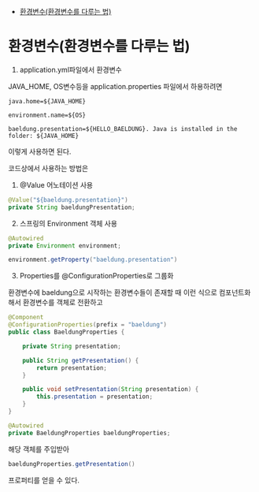 - [환경변수(환경변수를 다루는 법)](#환경변수환경변수를-다루는-법)



# 환경변수(환경변수를 다루는 법)

1. application.yml파일에서 환경변수

JAVA_HOME, OS변수등을 application.properties 파일에서 하용하려면 
```
java.home=${JAVA_HOME}

environment.name=${OS}

baeldung.presentation=${HELLO_BAELDUNG}. Java is installed in the folder: ${JAVA_HOME}
```
이렇게 사용하면 된다.


코드상에서 사용하는 방법은
1. @Value 어노테이션 사용

```java
@Value("${baeldung.presentation}")
private String baeldungPresentation;
```

2. 스프링의 Environment 객체 사용
```java
@Autowired
private Environment environment;

environment.getProperty("baeldung.presentation")
```

3. Properties를 @ConfigurationProperties로 그룹화

환경변수에 baeldung으로 시작하는 환경변수들이 존재할 때 이런 식으로 컴포넌트화 해서 환경변수를 객체로 전환하고
```java
@Component
@ConfigurationProperties(prefix = "baeldung")
public class BaeldungProperties {

    private String presentation;

    public String getPresentation() {
        return presentation;
    }

    public void setPresentation(String presentation) {
        this.presentation = presentation;
    }
}
```


```java
@Autowired
private BaeldungProperties baeldungProperties;
```
해당 객체를 주입받아

```java
baeldungProperties.getPresentation()
```
프로퍼티를 얻을 수 있다.